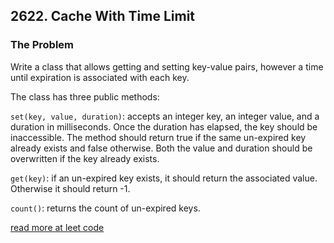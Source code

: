 ## 2622. Cache With Time Limit

### The Problem

Write a class that allows getting and setting key-value pairs, however a time until expiration is associated with each key.

The class has three public methods:

`set(key, value, duration)`: accepts an integer key, an integer value, and a duration in milliseconds. Once the duration has elapsed, the key should be inaccessible. The method should return true if the same un-expired key already exists and false otherwise. Both the value and duration should be overwritten if the key already exists.

`get(key)`: if an un-expired key exists, it should return the associated value. Otherwise it should return -1.

`count()`: returns the count of un-expired keys.

[read more at leet code](https://leetcode.com/problems/cache-with-time-limit/)
